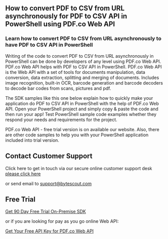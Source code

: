 ## How to convert PDF to CSV from URL asynchronously for PDF to CSV API in PowerShell using PDF.co Web API

### Learn how to convert PDF to CSV from URL asynchronously to have PDF to CSV API in PowerShell

Writing of the code to convert PDF to CSV from URL asynchronously in PowerShell can be done by developers of any level using PDF.co Web API. PDF.co Web API helps with PDF to CSV API in PowerShell. PDF.co Web API is the Web API with a set of tools for documents manipulation, data conversion, data extraction, splitting and merging of documents. Includes image recognition, built-in OCR, barcode generation and barcode decoders to decode bar codes from scans, pictures and pdf.

The SDK samples like this one below explain how to quickly make your application do PDF to CSV API in PowerShell with the help of PDF.co Web API. Open your PowerShell project and simply copy & paste the code and then run your app! Test PowerShell sample code examples whether they respond your needs and requirements for the project.

PDF.co Web API - free trial version is on available our website. Also, there are other code samples to help you with your PowerShell application included into trial version.

## Contact Customer Support

Click here to get in touch via our secure online customer support desk [please click here](https://bytescout.zendesk.com/hc/en-us/requests/new?subject=PDF.co%20Web%20API%20Question)

or send email to [support@bytescout.com](mailto:support@bytescout.com?subject=PDF.co%20Web%20API%20Question) 

## Free Trial

[Get 90 Day Free Trial On-Premise SDK](https://bytescout.com/download/web-installer?utm_source=github-readme)

or if you are looking for pay as you go online Web API:

[Get Your Free API Key for PDF.co Web API](https://pdf.co/documentation/api?utm_source=github-readme)